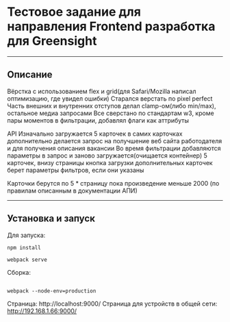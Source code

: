 # Тестовое задание для направления Frontend разработка для Greensight
---
## Описание

Вёрстка с использованием flex и grid(для Safari/Mozilla написал оптимизацию, где увидел ошибки)
Старался верстать по pixel perfect
Часть внешних и внутренних отступов делал clamp-ом(либо min/max), остальное медиа запросами
Все сверстано по стандартам w3, кроме пары моментов в фильтрации, добавлял флаги как аттрибуты


API
Изначально загружается 5 карточек
в самих карточках дополнительно делается запрос на получшение веб сайта работодателя и для получения описания вакансии
Во время фильтрации добавляются параметры в запрос и заново загружается(очищается контейнер) 5 карточек, внизу страницы кнопка загрузки дополнительных карточек берет параметры фильтров, если они указаны

Карточки берутся по 5 * страницу пока произведение меньше 2000
(по правилам описанным в документации АПИ)

---
## Установка и запуск
Для запуска:
````
npm install

webpack serve

````

Сборка:
````

webpack --node-env=production

````
Страница: http://localhost:9000/
Страница для устройств в общей сети: http://192.168.1.66:9000/
